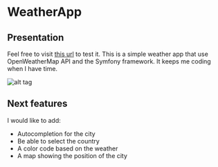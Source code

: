 # WeatherApp

## Presentation

Feel free to visit [this url](http://pacific-ridge-83881.herokuapp.com) to test it.
This is a simple weather app that use OpenWeatherMap API and the Symfony framework.
It keeps me coding when I have time.


![alt tag](https://i.imgur.com/EbKfDIl.png "Simple screenshot")


## Next features
I would like to add:
  * Autocompletion for the city
  * Be able to select the country
  * A color code based on the weather
  * A map showing the position of the city
